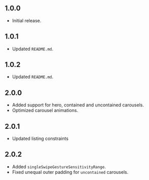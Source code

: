 ## 1.0.0

* Initial release.

## 1.0.1

* Updated `README.md`.

## 1.0.2

* Updated `README.md`.

## 2.0.0

* Added support for hero, contained and uncontained carousels.
* Optimized carousel animations.

## 2.0.1

* Updated listing constraints

## 2.0.2

* Added `singleSwipeGestureSensitivityRange`.
* Fixed unequal outer padding for `uncontained` carousels.
